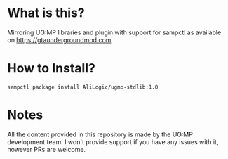 # What is this?
Mirroring UG:MP libraries and plugin with support for sampctl as available on https://gtaundergroundmod.com

# How to Install?
```pawn
sampctl package install AliLogic/ugmp-stdlib:1.0
```

# Notes
All the content provided in this repository is made by the UG:MP development team.
I won't provide support if you have any issues with it, however PRs are welcome.
